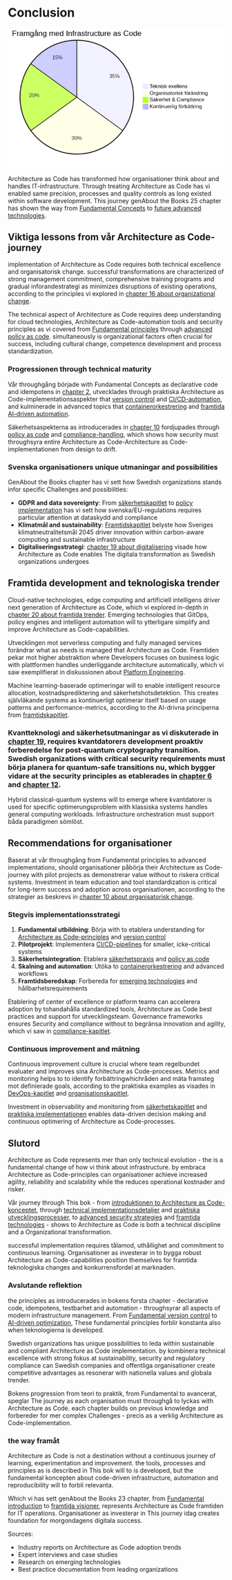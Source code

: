 # Conclusion

![Framgångsnycklar for architecture as code](images/diagram_22_slutsats.png)

Architecture as Code has transformed how organisationer think about and handles IT-infrastructure. Through treating Architecture as Code has vi enabled same precision, processes and quality controls as long existed within software development. This journey genAbout the Books 25 chapter has shown the way from [Fundamental Concepts](01_introduction.md) to [future advanced technologies](25_future_trends_development.md).

## Viktiga lessons from vår Architecture as Code-journey

implementation of Architecture as Code requires both technical excellence and organisatorisk change. successful transformations are characterized of strong management commitment, comprehensive training programs and gradual inforandestrategi as minimizes disruptions of existing operations, according to the principles vi explored in [chapter 16 about organizational change](17_organizational_change.md).

The technical aspect of Architecture as Code requires deep understanding for cloud technologies, Architecture as Code-automation tools and security principles as vi covered from [Fundamental principles](02_fundamental_principles.md) through [advanced policy as code](11_policy_sakerhet.md). simultaneously is organizational factors often crucial for success, including cultural change, competence development and process standardization.

### Progressionen through technical maturity

Vår throughgång började with Fundamental Concepts as declarative code and idempotens in [chapter 2](02_fundamental_principles.md), utvecklades through praktiska Architecture as Code-implementationsaspekter that [version control](03_version_control.md) and [CI/CD-automation](05_automation_devops_cicd.md), and kulminerade in advanced topics that [containerorkestrering](07_containerization.md) and [framtida AI-driven automation](25_future_trends_development.md).

Säkerhetsaspekterna as introducerades in [chapter 10](10_sakerhet.md) fordjupades through [policy as code](11_policy_sakerhet.md) and [compliance-handling](12_compliance.md), which shows how security must throughsyra entire Architecture as Code-Architecture as Code-implementationen from design to drift.

### Svenska organisationers unique utmaningar and possibilities

GenAbout the Books chapter has vi sett how Swedish organizations stands infor specific Challenges and possibilities:

- **GDPR and data sovereignty**: From [säkerhetskapitlet](10_sakerhet.md) to [policy implementation](11_policy_sakerhet.md) has vi sett how svenska/EU-regulations requires particular attention at dataskydd and compliance
- **Klimatmål and sustainability**: [Framtidskapitlet](25_future_trends_development.md) belyste how Sveriges klimatneutralitetsmål 2045 driver innovation within carbon-aware computing and sustainable infrastructure
- **Digitaliseringsstrategi**: [chapter 19 about digitalisering](19_digitalisering.md) visade how Architecture as Code enables The digitala transformation as Swedish organizations undergoes

## Framtida development and teknologiska trender

Cloud-native technologies, edge computing and artificiell intelligens driver next generation of Architecture as Code, which vi explored in-depth in [chapter 20 about framtida trender](25_future_trends_development.md). Emerging technologies that GitOps, policy engines and intelligent automation will to ytterligare simplify and improve Architecture as Code-capabilities.

Utvecklingen mot serverless computing and fully managed services forändrar what as needs is managed that Architecture as Code. Framtiden pekar mot higher abstraktion where Developers focuses on business logic with plattformen handles underliggande architecture automatically, which vi saw exemplifierat in diskussionen about [Platform Engineering](19_kapitel18.md).

Machine learning-baserade optimeringar will to enable intelligent resource allocation, kostnadsprediktering and säkerhetshotsdetektion. This creates självläkande systems as kontinuerligt optimerar itself based on usage patterns and performance-metrics, according to the AI-drivna principerna from [framtidskapitlet](19_kapitel18.md).

### Kvantteknologi and säkerhetsutmaningar as vi diskuterade in [chapter 19](19_kapitel18.md), requires kvantdatorers development proaktiv forberedelse for post-quantum cryptography transition. Swedish organizations with critical security requirements must börja planera for quantum-safe transitions nu, which bygger vidare at the security principles as etablerades in [chapter 6](06_kapitel5.md) and [chapter 12](12_kapitel11.md).

Hybrid classical-quantum systems will to emerge where kvantdatorer is used for specific optimerungsproblem with klassiska systems handles general computing workloads. Infrastructure orchestration must support båda paradigmen sömlöst.

## Recommendations for organisationer

Baserat at vår throughgång from Fundamental principles to advanced implementations, should organisationer påbörja their Architecture as Code-journey with pilot projects as demonstrerar value without to riskera critical systems. Investment in team education and tool standardization is critical for long-term success and adoption across organisationen, according to the strategier as beskrevs in [chapter 10 about organisatorisk change](10_kapitel9.md).

### Stegvis implementationsstrategi

1. **Fundamental utbildning**: Börja with to etablera understanding for [Architecture as Code-principles](02_kapitel1.md) and [version control](03_kapitel2.md)
2. **Pilotprojekt**: Implementera [CI/CD-pipelines](04_kapitel3.md) for smaller, icke-critical systems
3. **Säkerhetsintegration**: Etablera [säkerhetspraxis](06_kapitel5.md) and [policy as code](12_kapitel11.md)
4. **Skalning and automation**: Utöka to [containerorkestrering](11_kapitel10.md) and advanced workflows
5. **Framtidsberedskap**: Forbereda for [emerging technologies](19_kapitel18.md) and hållbarhetsrequirements

Etablering of center of excellence or platform teams can accelerera adoption by tohandahålla standardized tools, Architecture as Code best practices and support for utvecklingsteam. Governance frameworks ensures Security and compliance without to begränsa innovation and agility, which vi saw in [compliance-kapitlet](14_kapitel13.md).

### Continuous improvement and mätning

Continuous improvement culture is crucial where team regelbundet evaluater and improves sina Architecture as Code-processes. Metrics and monitoring helps to to identify forbättringwhichråden and mäta framsteg mot definierade goals, according to the praktiska examples as visades in [DevOps-kapitlet](07_kapitel6.md) and [organisationskapitlet](10_kapitel9.md).

Investment in observability and monitoring from [säkerhetskapitlet](06_kapitel5.md) and [praktiska implementationen](08_kapitel7.md) enables data-driven decision making and continuous optimering of Architecture as Code-processes.

## Slutord

Architecture as Code represents mer than only technical evolution - the is a fundamental change of how vi think about infrastructure. by embraca Architecture as Code-principles can organisationer achieve increased agility, reliability and scalability while the reduces operational kostnader and risker.

Vår journey through This bok - from [introduktionen to Architecture as Code-konceptet](01_introduction.md), through [technical implementationsdetaljer](02_kapitel1.md) and [praktiska utvecklingsprocesser](03_kapitel2.md), to [advanced security strategies](12_kapitel11.md) and [framtida technologies](19_kapitel18.md) - shows to Architecture as Code is both a technical discipline and a Organizational transformation.

successful implementation requires tålamod, uthållighet and commitment to continuous learning. Organisationer as investerar in to bygga robust Architecture as Code-capabilities position themselves for framtida teknologiska changes and konkurrensfordel at marknaden.

### Avslutande reflektion

the principles as introducerades in bokens forsta chapter - declarative code, idempotens, testbarhet and automation - throughsyrar all aspects of modern infrastructure management. From [Fundamental version control](03_kapitel2.md) to [AI-driven optimization](19_kapitel18.md), These fundamental principles forblir konstanta also when teknologierna is developed.

Swedish organizations has unique possibilities to leda within sustainable and compliant Architecture as Code implementation. by kombinera technical excellence with strong fokus at sustainability, security and regulatory compliance can Swedish companies and offentliga organisationer create competitive advantages as resonerar with nationella values and globala trender.

Bokens progression from teori to praktik, from Fundamental to avancerat, speglar The journey as each organisation must throughgå to lyckas with Architecture as Code. each chapter builds on previous knowledge and forbereder for mer complex Challenges - precis as a verklig Architecture as Code-implementation.

### the way framåt

Architecture as Code is not a destination without a continuous journey of learning, experimentation and improvement. the tools, processes and principles as is described in This bok will to is developed, but the fundamental koncepten about code-driven infrastructure, automation and reproducibility will to forbli relevanta.

Which vi has sett genAbout the Books 23 chapter, from [Fundamental introduction](01_introduction.md) to [framtida visioner](25_future_trends_development.md), represents Architecture as Code framtiden for IT operations. Organisationer as investerar in This journey idag creates foundation for morgondagens digitala success.

Sources:
- Industry reports on Architecture as Code adoption trends
- Expert interviews and case studies  
- Research on emerging technologies
- Best practice documentation from leading organizations